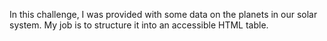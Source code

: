 In this challenge, I was provided with some data on the planets in our solar system. My job is to structure it into an accessible HTML table.
